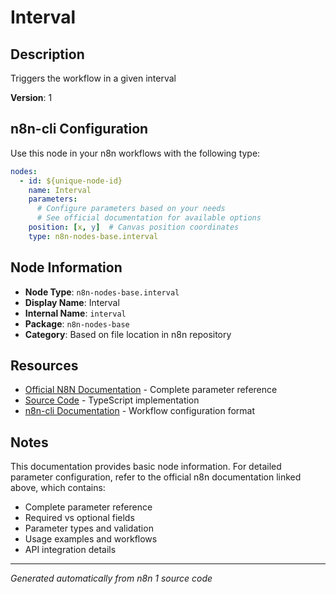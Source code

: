 # Interval

## Description

Triggers the workflow in a given interval

**Version**: 1

## n8n-cli Configuration

Use this node in your n8n workflows with the following type:

```yaml
nodes:
  - id: ${unique-node-id}
    name: Interval
    parameters:
      # Configure parameters based on your needs
      # See official documentation for available options
    position: [x, y]  # Canvas position coordinates
    type: n8n-nodes-base.interval
```

## Node Information

- **Node Type**: `n8n-nodes-base.interval`
- **Display Name**: Interval
- **Internal Name**: `interval`
- **Package**: `n8n-nodes-base`
- **Category**: Based on file location in n8n repository

## Resources

- [Official N8N Documentation](https://docs.n8n.io/integrations/builtin/app-nodes/n8n-nodes-base.interval/) - Complete parameter reference
- [Source Code](https://github.com/n8n-io/n8n/blob/master/packages/nodes-base/nodes/Interval/Interval.node.ts) - TypeScript implementation
- [n8n-cli Documentation](https://github.com/edenreich/n8n-cli) - Workflow configuration format

## Notes

This documentation provides basic node information. For detailed parameter configuration, 
refer to the official n8n documentation linked above, which contains:

- Complete parameter reference
- Required vs optional fields
- Parameter types and validation
- Usage examples and workflows
- API integration details

---
*Generated automatically from n8n 1 source code*
